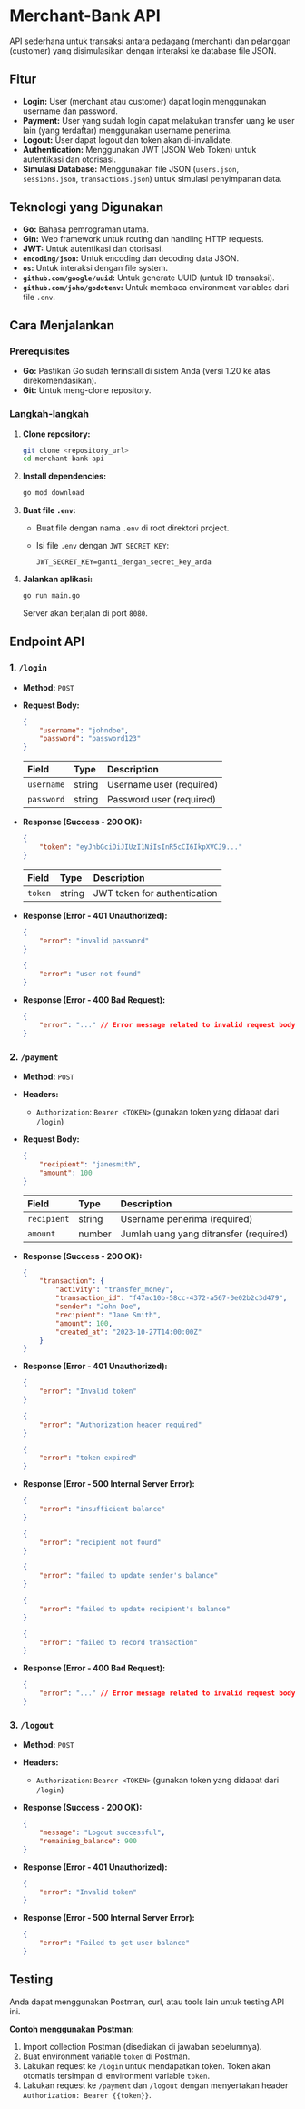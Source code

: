 # Merchant-Bank API

API sederhana untuk transaksi antara pedagang (merchant) dan pelanggan (customer) yang disimulasikan dengan interaksi ke database file JSON.

## Fitur

-   **Login:** User (merchant atau customer) dapat login menggunakan username dan password.
-   **Payment:** User yang sudah login dapat melakukan transfer uang ke user lain (yang terdaftar) menggunakan username penerima.
-   **Logout:** User dapat logout dan token akan di-invalidate.
-   **Authentication:** Menggunakan JWT (JSON Web Token) untuk autentikasi dan otorisasi.
-   **Simulasi Database:** Menggunakan file JSON (`users.json`, `sessions.json`, `transactions.json`) untuk simulasi penyimpanan data.

## Teknologi yang Digunakan

-   **Go:** Bahasa pemrograman utama.
-   **Gin:** Web framework untuk routing dan handling HTTP requests.
-   **JWT:** Untuk autentikasi dan otorisasi.
-   **`encoding/json`:** Untuk encoding dan decoding data JSON.
-   **`os`:** Untuk interaksi dengan file system.
-   **`github.com/google/uuid`:** Untuk generate UUID (untuk ID transaksi).
-   **`github.com/joho/godotenv`:** Untuk membaca environment variables dari file `.env`.

## Cara Menjalankan

### Prerequisites

-   **Go:** Pastikan Go sudah terinstall di sistem Anda (versi 1.20 ke atas direkomendasikan).
-   **Git:** Untuk meng-clone repository.

### Langkah-langkah

1.  **Clone repository:**

    ```bash
    git clone <repository_url>
    cd merchant-bank-api
    ```

2.  **Install dependencies:**

    ```bash
    go mod download
    ```

3.  **Buat file `.env`:**

    -   Buat file dengan nama `.env` di root direktori project.
    -   Isi file `.env` dengan `JWT_SECRET_KEY`:

        ```
        JWT_SECRET_KEY=ganti_dengan_secret_key_anda
        ```

3.  **Jalankan aplikasi:**

    ```bash
    go run main.go
    ```

    Server akan berjalan di port `8080`.

## Endpoint API

### 1. `/login`

-   **Method:** `POST`
-   **Request Body:**

    ```json
    {
        "username": "johndoe",
        "password": "password123"
    }
    ```

    | Field      | Type   | Description                                   |
    | :--------- | :----- | :-------------------------------------------- |
    | `username` | string | Username user (required)                      |
    | `password` | string | Password user (required)                      |

-   **Response (Success - 200 OK):**

    ```json
    {
        "token": "eyJhbGciOiJIUzI1NiIsInR5cCI6IkpXVCJ9..."
    }
    ```

    | Field   | Type   | Description           |
    | :------ | :----- | :-------------------- |
    | `token` | string | JWT token for authentication |

-   **Response (Error - 401 Unauthorized):**

    ```json
    {
        "error": "invalid password"
    }
    ```

    ```json
    {
        "error": "user not found"
    }
    ```

-   **Response (Error - 400 Bad Request):**

    ```json
    {
        "error": "..." // Error message related to invalid request body
    }
    ```

### 2. `/payment`

-   **Method:** `POST`
-   **Headers:**
    -   `Authorization`: `Bearer <TOKEN>` (gunakan token yang didapat dari `/login`)
-   **Request Body:**

    ```json
    {
        "recipient": "janesmith",
        "amount": 100
    }
    ```

    | Field       | Type    | Description                                       |
    | :---------- | :------ | :------------------------------------------------ |
    | `recipient` | string  | Username penerima (required)                     |
    | `amount`    | number  | Jumlah uang yang ditransfer (required)            |

-   **Response (Success - 200 OK):**

    ```json
    {
        "transaction": {
            "activity": "transfer_money",
            "transaction_id": "f47ac10b-58cc-4372-a567-0e02b2c3d479",
            "sender": "John Doe",
            "recipient": "Jane Smith",
            "amount": 100,
            "created_at": "2023-10-27T14:00:00Z"
        }
    }
    ```

-   **Response (Error - 401 Unauthorized):**

    ```json
    {
        "error": "Invalid token"
    }
    ```

    ```json
    {
        "error": "Authorization header required"
    }
    ```

    ```json
    {
        "error": "token expired"
    }
    ```

-   **Response (Error - 500 Internal Server Error):**

    ```json
    {
        "error": "insufficient balance"
    }
    ```

    ```json
    {
        "error": "recipient not found"
    }
    ```

    ```json
    {
        "error": "failed to update sender's balance"
    }
    ```

    ```json
    {
        "error": "failed to update recipient's balance"
    }
    ```

    ```json
    {
        "error": "failed to record transaction"
    }
    ```

-   **Response (Error - 400 Bad Request):**

    ```json
    {
        "error": "..." // Error message related to invalid request body
    }
    ```

### 3. `/logout`

-   **Method:** `POST`
-   **Headers:**
    -   `Authorization`: `Bearer <TOKEN>` (gunakan token yang didapat dari `/login`)
-   **Response (Success - 200 OK):**

    ```json
    {
        "message": "Logout successful",
        "remaining_balance": 900
    }
    ```

-   **Response (Error - 401 Unauthorized):**

    ```json
    {
        "error": "Invalid token"
    }
    ```

-   **Response (Error - 500 Internal Server Error):**

    ```json
    {
        "error": "Failed to get user balance"
    }
    ```

## Testing

Anda dapat menggunakan Postman, curl, atau tools lain untuk testing API ini.

**Contoh menggunakan Postman:**

1.  Import collection Postman (disediakan di jawaban sebelumnya).
2.  Buat environment variable `token` di Postman.
3.  Lakukan request ke `/login` untuk mendapatkan token. Token akan otomatis tersimpan di environment variable `token`.
4.  Lakukan request ke `/payment` dan `/logout` dengan menyertakan header `Authorization: Bearer {{token}}`.

